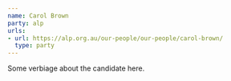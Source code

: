 ```yaml
---
name: Carol Brown
party: alp
urls:
- url: https://alp.org.au/our-people/our-people/carol-brown/
  type: party
---
```

Some verbiage about the candidate here.
